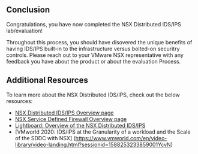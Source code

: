 ## Conclusion
Congratulations, you have now completed the NSX Distributed IDS/IPS lab/evaluation!

Throughout this process, you should have disovered the unique benefits of having IDS/IPS built-in to the infrastructure versus bolted-on securitry controls. 
Please reach out to your VMware NSX representative with any feedback you have about the product or about the evaluation Process. 

## Additional Resources
To learn more about the NSX Distributed IDS/IPS, check out the below resources:
* [NSX Distributed IDS/IPS Overview page](https://www.vmware.com/products/nsx-distributed-ids-ips.html)
* [NSX Service Defined Firewall Overview page](https://www.vmware.com/security/internal-firewall.html)
* [Lightboard: Overview of the NSX Distributed IDS/IPS](https://www.youtube.com/watch?v=WUpq1kNfKB8)
* [VMworld 2020: IDS/IPS at the Granularity of a workload and the Scale of the SDDC with NSX] (https://www.vmworld.com/en/video-library/video-landing.html?sessionid=1588253233859001YcvN)

